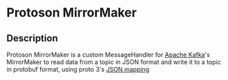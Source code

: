 # Protoson MirrorMaker

## Description
Protoson MirrorMaker is a custom MessageHandler for [Apache Kafka](http://kafka.apache.org/)'s MirrorMaker to read data from a topic in JSON format and write it to a topic in protobuf format, using proto 3's [JSON mapping](https://developers.google.com/protocol-buffers/docs/proto3#json)  